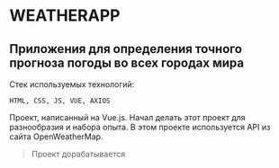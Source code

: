 # WEATHERAPP

## Приложения для определения точного прогноза погоды во всех городах мира

Стек используемых технологий:
```
HTML, CSS, JS, VUE, AXIOS
```

Проект, написанный на Vue.js. Начал делать этот проект для разнообразия и набора опыта. В этом проекте используется API из сайта OpenWeatherMap.

> Проект дорабатывается